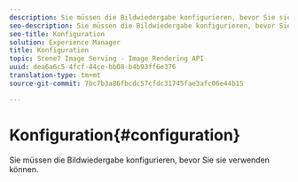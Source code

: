 ```yaml
---
description: Sie müssen die Bildwiedergabe konfigurieren, bevor Sie sie verwenden können.
seo-description: Sie müssen die Bildwiedergabe konfigurieren, bevor Sie sie verwenden können.
seo-title: Konfiguration
solution: Experience Manager
title: Konfiguration
topic: Scene7 Image Serving - Image Rendering API
uuid: dea6a6c5-4fcf-44ce-bb08-b4b93ff6e376
translation-type: tm+mt
source-git-commit: 7bc7b3a86fbcdc57cfdc31745fae3afc06e44b15

---
```



# Konfiguration{#configuration}

Sie müssen die Bildwiedergabe konfigurieren, bevor Sie sie verwenden können.

